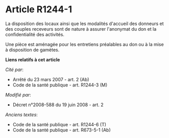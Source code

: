 # Article R1244-1

La disposition des locaux ainsi que les modalités d'accueil des donneurs et des couples receveurs sont de nature à assurer
l'anonymat du don et la confidentialité des activités.

Une pièce est aménagée pour les entretiens préalables au don ou à la mise à disposition de gamètes.

**Liens relatifs à cet article**

_Cité par_:

  - Arrêté du 23 mars 2007 - art. 2 (Ab)
  - Code de la santé publique - art. R1244-3 (M)

_Modifié par_:

  - Décret n°2008-588 du 19 juin 2008 - art. 2

_Anciens textes_:

  - Code de la santé publique - art. R1244-6 (T)
  - Code de la santé publique - art. R673-5-1 (Ab)
